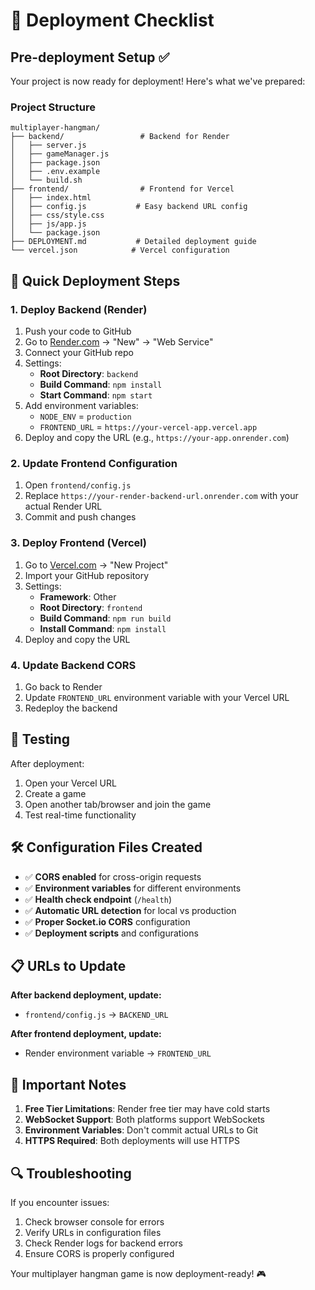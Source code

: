 # 🚀 Deployment Checklist

## Pre-deployment Setup ✅

Your project is now ready for deployment! Here's what we've prepared:

### Project Structure
```
multiplayer-hangman/
├── backend/                 # Backend for Render
│   ├── server.js
│   ├── gameManager.js
│   ├── package.json
│   ├── .env.example
│   └── build.sh
├── frontend/                # Frontend for Vercel  
│   ├── index.html
│   ├── config.js           # Easy backend URL config
│   ├── css/style.css
│   ├── js/app.js
│   └── package.json
├── DEPLOYMENT.md           # Detailed deployment guide
└── vercel.json            # Vercel configuration
```

## 🔧 Quick Deployment Steps

### 1. Deploy Backend (Render)
1. Push your code to GitHub
2. Go to [Render.com](https://render.com) → "New" → "Web Service"
3. Connect your GitHub repo
4. Settings:
   - **Root Directory**: `backend`
   - **Build Command**: `npm install`
   - **Start Command**: `npm start`
5. Add environment variables:
   - `NODE_ENV` = `production`
   - `FRONTEND_URL` = `https://your-vercel-app.vercel.app`
6. Deploy and copy the URL (e.g., `https://your-app.onrender.com`)

### 2. Update Frontend Configuration
1. Open `frontend/config.js`
2. Replace `https://your-render-backend-url.onrender.com` with your actual Render URL
3. Commit and push changes

### 3. Deploy Frontend (Vercel)
1. Go to [Vercel.com](https://vercel.com) → "New Project"
2. Import your GitHub repository
3. Settings:
   - **Framework**: Other
   - **Root Directory**: `frontend`
   - **Build Command**: `npm run build`
   - **Install Command**: `npm install`
4. Deploy and copy the URL

### 4. Update Backend CORS
1. Go back to Render
2. Update `FRONTEND_URL` environment variable with your Vercel URL
3. Redeploy the backend

## 🧪 Testing

After deployment:
1. Open your Vercel URL
2. Create a game
3. Open another tab/browser and join the game
4. Test real-time functionality

## 🛠️ Configuration Files Created

- ✅ **CORS enabled** for cross-origin requests
- ✅ **Environment variables** for different environments
- ✅ **Health check endpoint** (`/health`)
- ✅ **Automatic URL detection** for local vs production
- ✅ **Proper Socket.io CORS** configuration
- ✅ **Deployment scripts** and configurations

## 📋 URLs to Update

**After backend deployment, update:**
- `frontend/config.js` → `BACKEND_URL`

**After frontend deployment, update:**
- Render environment variable → `FRONTEND_URL`

## 🚨 Important Notes

1. **Free Tier Limitations**: Render free tier may have cold starts
2. **WebSocket Support**: Both platforms support WebSockets
3. **Environment Variables**: Don't commit actual URLs to Git
4. **HTTPS Required**: Both deployments will use HTTPS

## 🔍 Troubleshooting

If you encounter issues:
1. Check browser console for errors
2. Verify URLs in configuration files
3. Check Render logs for backend errors
4. Ensure CORS is properly configured

Your multiplayer hangman game is now deployment-ready! 🎮
